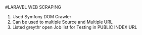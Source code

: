 #LARAVEL WEB SCRAPING
1. Used Symfony DOM Crawler
2. Can be used to multiple Source and Multiple URL
3. Listed greythr open Job list for Testing in PUBLIC INDEX URL 
 
